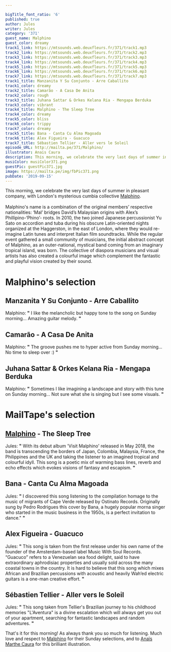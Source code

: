 ```yaml
---

bigTitle_font_ratio: '6'
published: true
author: Jules
writer: Jules
category: '371'
guest_name: Malphino
guest_color: dreamy
track1_link: https://mtsounds.web.deuxfleurs.fr/371/track1.mp3
track2_link: https://mtsounds.web.deuxfleurs.fr/371/track2.mp3
track3_link: https://mtsounds.web.deuxfleurs.fr/371/track3.mp3
track4_link: https://mtsounds.web.deuxfleurs.fr/371/track4.mp3
track5_link: https://mtsounds.web.deuxfleurs.fr/371/track5.mp3
track6_link: https://mtsounds.web.deuxfleurs.fr/371/track6.mp3
track7_link: https://mtsounds.web.deuxfleurs.fr/371/track7.mp3
track1_title: Manzanita Y Su Conjunto - Arre Caballito
track1_color: dreamy
track2_title: Camarão - A Casa De Anita
track2_color: rough
track3_title: Juhana Sattar & Orkes Kelana Ria - Mengapa Berduka
track3_color: vibrant
track4_title: Malphino - The Sleep Tree
track4_color: dreamy
track5_color: bliss
track6_color: trippy
track7_color: dreamy
track5_title: Bana - Canta Cu Alma Magoada
track6_title: Alex Figueira - Guacuco
track7_title: Sébastien Tellier - Aller vers le Soleil
episode_URL: http://mailta.pe/371/Malphino/
illustrator: Anais Caura
description: This morning, we celebrate the very last days of summer in pleasant company, with London's mysterious cumbia collective Malphino.
musiColor: musiColor371.png
guestPic: guestPic371.jpg
image: https://mailta.pe/img/fbPic371.png
pubDate: '2019-09-15'
---
```

 This morning, we celebrate the very last days of summer in pleasant company, with London's mysterious cumbia collective [Malphino](https://malphino.bandcamp.com/).
<br><br>
Malphino's name is a combination of the original members’ respective nationalities: ‘Mal’ bridges David’s Malaysian origins with Alex’s Phillipino-‘Phino’- roots. In 2010, the two joined Japanese percussionist Yu Sato on accordion and tuba during his obscure Latin-oriented nights organized at the Haggerston, in the east of London, where they would re-imagine Latin tunes and interpret Italian film soundtracks. While the regular event gathered a small community of musicians, the initial abstract concept of Malphino, as an outer-national, mystical band coming from an imaginary tropical island, was born. 
The collective of diaspora musicians and visual artists has also created a colourful image which complement the fantastic and playful vision created by their sound.



# Malphino's selection


## Manzanita Y Su Conjunto - Arre Caballito
Malphino: **"** I like the melancholic but happy tone to the song on Sunday morning... Amazing guitar melody. **"** 

## Camarão - A Casa De Anita
Malphino: **"** The groove pushes me to hyper active from Sunday morning... No time to sleep over :) **"** 

## Juhana Sattar & Orkes Kelana Ria - Mengapa Berduka
Malphino: **"** Sometimes I like imagining a landscape and story with this tune on Sunday morning... Not sure what she is singing but I see some visuals. **"** 


# MailTape's selection

## [Malphino](https://malphino.bandcamp.com/) - The Sleep Tree
Jules: **"** With its debut album 'Visit Malphino' released in May 2018, the band is transcending the borders of Japan, Colombia, Malaysia, France, the Philippines and the UK and taking the listener to an imagined tropical and colourful idyll. This song is a poetic mix of warming bass lines, reverb and echo effects which evokes visions of fantasy and escapism. **"** 

## Bana - Canta Cu Alma Magoada
Jules: **"** I discovered this song listening to the compilation homage to the music of migrants of Cape Verde released by Ostinato Records. Originally sung by Pedro Rodrigues this cover by Bana, a hugely popular morna singer who started in the music business in the 1950s, is a perfect invitation to dance." **"** 

## Alex Figueira - Guacuco
Jules: **"** This song is taken from the first release under his own name of the founder of the Amsterdam-based label Music With Soul Records. “Guacuco” refers to a Venezuelan sea food delight, said to have extraordinary aphrodisiac properties and usually sold across the many coastal towns in the country. It is hard to believe that this song which mixes African and Brazilian percussions with acoustic and heavily Wah’ed electric guitars is a one-man creative effort. **"** 

## Sébastien Tellier - Aller vers le Soleil
Jules: **"** This song taken from Tellier's Brazilian journey to his childhood memories "L'Aventura" is a divine escalation which will always get you out of your apartment, searching for fantastic landscapes and random adventures. **"** 


That's it for this morning! As always thank you so much for listening. Much love and respect to [Malphino](https://malphino.bandcamp.com/) for their Sunday selections, and to [Anaïs Marthe Caura](https://vimeo.com/anaismarthecaura) for this brilliant illustration. 
